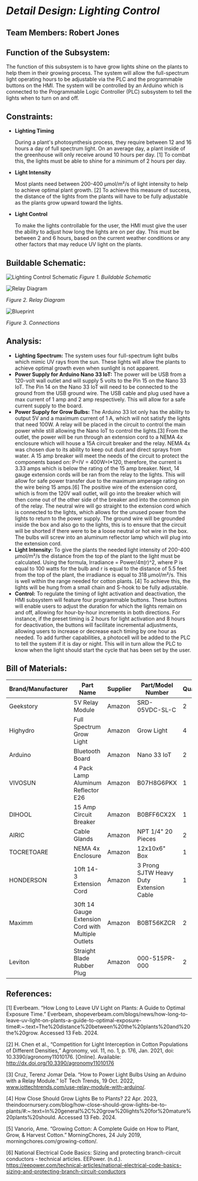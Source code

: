 <a name="br1"></a> 

# *Detail Design: Lighting Control*
## **Team Members: Robert Jones**
## **Function of the Subsystem:**
The function of this subsystem is to have grow lights shine on the plants to help them in their growing process. The system will allow the full-spectrum light operating hours to be adjustable via the PLC and the programmable buttons on the HMI. The system will be controlled by an Arduino which is connected to the Programmable Logic Controller (PLC) subsystem to tell the lights when to turn on and off. 
## **Constraints:**
- **Lighting Timing**

	During a plant's photosynthesis process, they require between 12 and 16 hours a day of full spectrum light. On an average day, a plant inside of the greenhouse will only receive around 10 hours per day. [1] To combat this, the lights must be able to shine for a minimum of 2 hours per day.
- **Light Intensity**

	Most plants need between 200-400 µmol/m²/s of light intensity to help to achieve optimal plant growth. [2] To achieve this measure of success, the distance of the lights from the plants will have to be fully adjustable as the plants grow upward toward the lights.
- **Light Control**

	To make the lights controllable for the user, the HMI must give the user the ability to adjust how long the lights are on per day. This must be between 2 and 6 hours, based on the current weather conditions or any other factors that may reduce UV light on the plants.  
	

## **Buildable Schematic:**
![Lighting Control Schematic](https://github.com/RealityHertz/Greenhouse-Project/blob/main/Documentation/Images/CADLightingSubsystem.jpg)
*Figure 1. Buildable Schematic*

![Relay Diagram](https://github.com/RealityHertz/Greenhouse-Project/blob/main/Documentation/Images/RelayDiagram.png)

*Figure 2. Relay Diagram*

![Blueprint](https://github.com/RealityHertz/Greenhouse-Project/blob/main/Documentation/Images/image.png?raw=true)

*Figure 3. Connections*
## **Analysis:**
- **Lighting Spectrum:**
	The system uses four full-spectrum light bulbs which mimic UV rays from the sun. These lights will allow the plants to achieve optimal growth even when sunlight is not apparent.
- **Power Supply for Arduino Nano 33 IoT:**
	The power will be USB from a 120-volt wall outlet and will supply 5 volts to the Pin 15 on the Nano 33 IoT. The Pin 14 on the Nano 33 IoT will need to be connected to the ground from the USB ground wire.
	The USB cable and plug used have a max current of 1 amp and 2 amp respectively. This will allow for a safe current supply to the board.
- **Power Supply for Grow Bulbs:**
	The Arduino 33 Iot only has the ability to output 5V and a maximum current of 1 A, which will not satisfy the lights that need 100W. A relay will be placed in the circuit to control the main power while still allowing the Nano IoT to control the lights.[3] From the outlet, the power will be run through an extension cord to a NEMA 4x enclosure which will house a 15A circuit breaker and the relay. NEMA 4x was chosen due to its ability to keep out dust and direct sprays from water. A 15 amp breaker will meet the needs of the circuit to protect the components based on: P=IV = 400W=I*120, therefore, the current is 3.33 amps which is below the rating of the 15 amp breaker. Next, 14 gauge extension cords will be ran from the relay to the lights. This will allow for safe power transfer due to the maximum amperage rating on the wire being 15 amps.[6] The positive wire of the extension cord, which is from the 120V wall outlet, will go into the breaker which will then come out of the other side of the breaker and into the common pin of the relay. The neutral wire will go straight to the extension cord which is connected to the lights, which allows for the unused power from the lights to return to the power supply. The ground wire will be grounded inside the box and also go to the lights, this is to ensure that the circuit will be shorted if there were to be a loose neutral or hot wire in the box. The bulbs will screw into an aluminum reflector lamp which will plug into the extension cord.
- **Light Intensity:**
  	To give the plants the needed light intensity of 200-400 µmol/m²/s the distance from the top of the plant to the light must be calculated. Using the formula, Irradiance = Power/4π(r)^2, where P is equal to 100 watts for the bulb and r is equal to the distance of 5.5 feet from the top of the plant, the irradiance is equal to 318 µmol/m²/s. This is well within the range needed for cotton plants. [4] To achieve this, the lights will be hung from a small chain and S-hook to be fully adjustable.
- **Control:**
  	To regulate the timing of light activation and deactivation, the HMI subsystem will feature four programmable buttons. These buttons will enable users to adjust the duration for which the lights remain on and off, allowing for hour-by-hour increments in both directions. For instance, if the preset timing is 2 hours for light activation and 8 hours for deactivation, the buttons will facilitate incremental adjustments, allowing users to increase or decrease each timing by one hour as needed. To add further capabilities, a photocell will be added to the PLC to tell the system if it is day or night. This will in turn allow the PLC to know when the light should start the cycle that has been set by the user.
  
## **Bill of Materials:**
|Brand/Manufacturer|Part Name|Supplier|Part/Model Number|Quantity|Individual Price|Total|
|----|-----------|-----------|------------|--------|----------------|-----|
|Geekstory|5V Relay Module|Amazon|SRD-05VDC-SL-C|2|$11.99|$23.98|
|Highydro|Full Spectrum Grow Light|Amazon|Grow Light|4|$20.99|$83.96|
|Arduino|Bluetooth Board|Amazon|Nano 33 IoT|2|$29.99|$59.98|
|VIVOSUN|4 Pack Lamp Aluminum Reflector E26|Amazon|B07H8G6PKX|1|$29.69|$29.69|
|DIHOOL|15 Amp Circuit Breaker|Amazon|B0BFF6CX2X|1|$12.78|$25.56|
|AIRIC|Cable Glands|Amazon|NPT 1/4" 20 Pieces|2|$13.99|$27.98|
|TOCRETOARE|NEMA 4x Enclosure|Amazon|12x10x6" Box|1|$49.99|$49.99|
|HONDERSON|10ft 14-3 Extension Cord|Amazon|3 Prong SJTW Heavy Duty Extension Cable|1|$12.19|$12.99|
|Maximm|30ft 14 Gauge Extension Cord with Multiple Outlets|Amazon|B0BT56KZCR|2|$32.99|$65.98|
|Leviton|Straight Blade Rubber Plug|Amazon|000-515PR-000|2|$7.25|$14.50|

## **References:**

[1]
Everbeam. “How Long to Leave UV Light on Plants: A Guide to Optimal Exposure Time.” Everbeam, shopeverbeam.com/blogs/news/how-long-to-leave-uv-light-on-plants-a-guide-to-optimal-exposure-time#:~:text=The%20distance%20between%20the%20plants%20and%20the%20grow. Accessed 13 Feb. 2024.


[2]
H. Chen et al., “Competition for Light Interception in Cotton Populations of Different Densities,” Agronomy, vol. 11, no. 1, p. 176, Jan. 2021, doi: 10.3390/agronomy11010176. [Online]. Available: http://dx.doi.org/10.3390/agronomy11010176
‌

[3]
Cruz, Terenz Jomar Dela. “How to Power Light Bulbs Using an Arduino with a Relay Module.” IoT Tech Trends, 19 Oct. 2022, www.iottechtrends.com/use-relay-module-with-arduino/.

[4]
How Close Should Grow Lights Be to Plants? 22 Apr. 2023, theindoornursery.com/blog/how-close-should-grow-lights-be-to-plants/#:~:text=In%20general%2C%20grow%20lights%20for%20mature%20plants%20should. Accessed 13 Feb. 2024.

[5]
Vanorio, Ame. “Growing Cotton: A Complete Guide on How to Plant, Grow, & Harvest Cotton.” MorningChores, 24 July 2019, morningchores.com/growing-cotton/.

[6]
National Electrical Code Basics: Sizing and protecting branch-circuit conductors - technical articles. EEPower. (n.d.). https://eepower.com/technical-articles/national-electrical-code-basics-sizing-and-protecting-branch-circuit-conductors 
